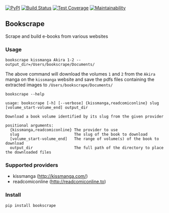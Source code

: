 [![PyPI](https://img.shields.io/pypi/v/bookscrape.svg)](https://pypi.python.org/pypi/bookscrape) [![Build Status](https://travis-ci.org/clemfromspace/bookscrape.svg?branch=master)](https://travis-ci.org/clemfromspace/bookscrape) [![Test Coverage](https://api.codeclimate.com/v1/badges/c716cb35ce542efa1bff/test_coverage)](https://codeclimate.com/github/clemfromspace/bookscrape/test_coverage) [![Maintainability](https://api.codeclimate.com/v1/badges/c716cb35ce542efa1bff/maintainability)](https://codeclimate.com/github/clemfromspace/bookscrape/maintainability)

## Bookscrape
Scrape and build e-books from various websites

### Usage
```
bookscrape kissmanga Akira 1-2 --output_dir=/Users/bookscrape/Documents/
```

The above command will download the volumes `1` and `2` from the `Akira` manga on the `kissmanga` website and save the pdfs files containing the extracted images to `/Users/bookscrape/Documents/`

```
bookscrape --help

usage: bookscrape [-h] [--verbose] {kissmanga,readcomiconline} slug [volume_start-volume_end] output_dir

Download a book volume identified by its slug from the given provider

positional arguments:
  {kissmanga,readcomiconline} The provider to use
  slug                        The slug of the book to download
  [volume_start-volume_end]   The range of volume(s) of the book to download
  output_dir                  The full path of the directory to place the downloaded files
```

### Supported providers
- kissmanga (http://kissmanga.com/)
- readcomiconline (http://readcomiconline.to)


### Install
```
pip install bookscrape
```
